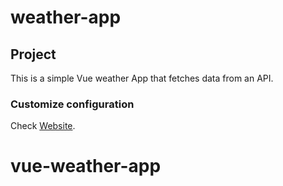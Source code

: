 # weather-app

## Project
This is a simple Vue weather App that fetches data from an API.

### Customize configuration
Check [Website](https://jocorrei.github.io/vue-weather-app).

# vue-weather-app
